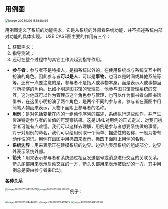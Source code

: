 ## 用例图

<img src="C:\Users\Lenovo\AppData\Roaming\Typora\typora-user-images\image-20230205183848466.png" alt="image-20230205183848466" style="zoom: 67%;" />







用例图定义了系统的功能需求，它是从系统的外部看系统功能，并不描述系统内部对功能的具体实现。
USE CASE图主要的作用有三个：

1. 获取需求；
2. 指导测试；
3. 还可在整个过程中的其它工作流起到指导作用。

- **参与者**：参与者不是特指人，是指系统以外的，在使用系统或与系统交互中所扮演的角色。因此参与者**可以是人**，可以是**事物**，也可以是时间或其他系统等等。还有一点要注意的是，参与者不是指人或事物本身，而是表示人或事物当时所扮演的角色。比如小明是图书馆的管理员，他参与图书馆管理系统的交互，这时他既可以作为管理员这个角色参与管理，也可以作为借书者向图书馆借书，在这里小明扮演了两个角色，是两个不同的参与者。参与者在画图中用简笔人物画来表示，人物下面附上参与者的名称。
- **用例**：是对包括变量在内的一组动作序列的描述，系统执行这些动作，并产生传递特定参与者的价值的可观察结果。这是UML对用例的正式定义，对我们初学者可能有点难懂。我们可以这样去理解，用例是参与者想要系统做的事情。对于对用例的命名，我们可以给用例取一个简单、描述性的名称，一般为带有动作性的词。用例在画图中用椭圆来表示，椭圆下面附上用例的名称。
- **系统边界**：用来表示正在建模系统的边界。边界内表示系统的组成部分，边界外表示系统外部。
- **箭头**：用来表示参与者和系统通过相互发送信号或消息进行交互的关联关系。箭头尾部用来表示启动交互的一方，箭头头部用来表示被启动的一方，其中用例总是要由参与者来启动。





**各种关系**

<img src="C:\Users\Lenovo\AppData\Roaming\Typora\typora-user-images\image-20230205184202471.png" alt="image-20230205184202471" style="zoom:50%;" align="left"/>





<img src="C:\Users\Lenovo\AppData\Roaming\Typora\typora-user-images\image-20230205184326369.png" alt="image-20230205184326369" style="zoom:50%;" align="left"/>



例子：

<img src="C:\Users\Lenovo\AppData\Roaming\Typora\typora-user-images\image-20230205184444053.png" alt="image-20230205184444053" style="zoom:50%;" />





<img src="C:\Users\Lenovo\AppData\Roaming\Typora\typora-user-images\image-20230205184511225.png" alt="image-20230205184511225" style="zoom:50%;" />

<img src="C:\Users\Lenovo\AppData\Roaming\Typora\typora-user-images\image-20230205184526318.png" alt="image-20230205184526318" style="zoom:50%;" />